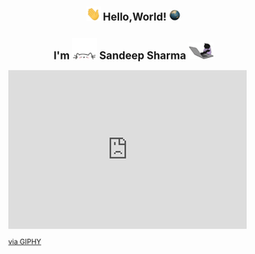 <h2 align="center">
  <img alt="Hello" src="https://raw.githubusercontent.com/dev-akshat/archive/main/images/gifs/others/Hi.gif" width="29px"> 
  Hello,World!
  <img alt="Earth" src="https://raw.githubusercontent.com/dev-akshat/archive/main/images/gifs/others/earth.gif" width="24px"/>
</h2>

<h2 align="center">
    I'm
    <img alt="popup_cat" src="https://raw.githubusercontent.com/dev-akshat/archive/main/images/gifs/others/giphy.webp" width="50">
    Sandeep Sharma
    <img alt="dev_cat" src="https://raw.githubusercontent.com/dev-akshat/archive/main/images/gifs/others/dev_cat.gif" width="50"> 
</h2>
<p>
  <iframe src="https://giphy.com/embed/QHE5gWI0QjqF2" width="480" height="320" frameBorder="0" class="giphy-embed" allowFullScreen></iframe><p><a href="https://giphy.com/gifs/batman-arkham-footage-QHE5gWI0QjqF2">via GIPHY</a></p>
  </p>

